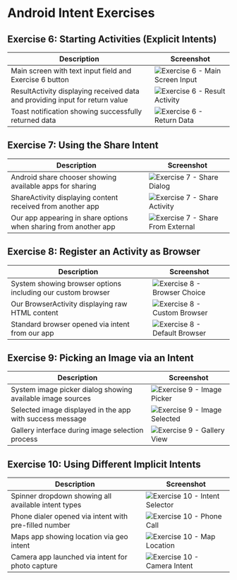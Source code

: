 # Android Intent Exercises

## Exercise 6: Starting Activities (Explicit Intents)

| Description | Screenshot |
|-------------|------------|
| Main screen with text input field and Exercise 6 button | ![Exercise 6 - Main Screen Input](demo-images/exercise6_main_input.png) |
| ResultActivity displaying received data and providing input for return value | ![Exercise 6 - Result Activity](demo-images/exercise6_result_activity.png) |
| Toast notification showing successfully returned data | ![Exercise 6 - Return Data](demo-images/exercise6_return_toast.png) |

## Exercise 7: Using the Share Intent

| Description | Screenshot |
|-------------|------------|
| Android share chooser showing available apps for sharing | ![Exercise 7 - Share Dialog](demo-images/exercise7_share_dialog.png) |
| ShareActivity displaying content received from another app | ![Exercise 7 - Share Activity](demo-images/exercise7_share_received.png) |
| Our app appearing in share options when sharing from another app | ![Exercise 7 - Share From External](demo-images/exercise7_external_share.png) |

## Exercise 8: Register an Activity as Browser

| Description | Screenshot |
|-------------|------------|
| System showing browser options including our custom browser | ![Exercise 8 - Browser Choice](demo-images/exercise8_browser_chooser.png) |
| Our BrowserActivity displaying raw HTML content | ![Exercise 8 - Custom Browser](demo-images/exercise8_custom_browser.png) |
| Standard browser opened via intent from our app | ![Exercise 8 - Default Browser](demo-images/exercise8_default_browser.png) |

## Exercise 9: Picking an Image via an Intent

| Description | Screenshot |
|-------------|------------|
| System image picker dialog showing available image sources | ![Exercise 9 - Image Picker](demo-images/exercise9_image_picker.png) |
| Selected image displayed in the app with success message | ![Exercise 9 - Image Selected](demo-images/exercise9_image_displayed.png) |
| Gallery interface during image selection process | ![Exercise 9 - Gallery View](demo-images/exercise9_gallery_selection.png) |

## Exercise 10: Using Different Implicit Intents

| Description | Screenshot |
|-------------|------------|
| Spinner dropdown showing all available intent types | ![Exercise 10 - Intent Selector](demo-images/exercise10_spinner_selection.png) |
| Phone dialer opened via intent with pre-filled number | ![Exercise 10 - Phone Call](demo-images/exercise10_phone_call.png) |
| Maps app showing location via geo intent | ![Exercise 10 - Map Location](demo-images/exercise10_map_location.png) |
| Camera app launched via intent for photo capture | ![Exercise 10 - Camera Intent](demo-images/exercise10_camera_launch.png) |
